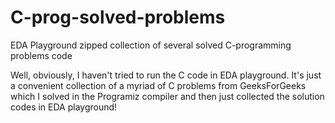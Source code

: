 # C-prog-solved-problems
EDA Playground zipped collection of several solved C-programming problems code


Well, obviously, I haven't tried to run the C code in EDA playground. It's just a convenient collection of a myriad of C problems from GeeksForGeeks which I solved in the Programiz compiler and then just collected the solution codes in EDA playground!
